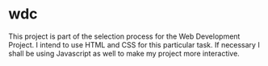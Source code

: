 # wdc
This project is part of the selection process for the Web Development Project. I intend to use HTML and CSS for this particular task. If necessary I shall be using Javascript as well to make my project more interactive.
